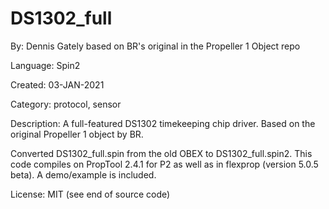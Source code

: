 # DS1302_full

By: Dennis Gately based on BR's original in the Propeller 1 Object repo

Language: Spin2

Created: 03-JAN-2021

Category: protocol, sensor

Description:
A full-featured DS1302 timekeeping chip driver. Based on the original Propeller 1 object by BR.

Converted DS1302_full.spin from the old OBEX to DS1302_full.spin2. This code compiles on PropTool 2.4.1 for P2 as well as in flexprop (version 5.0.5 beta). A demo/example is included.

License: MIT (see end of source code)